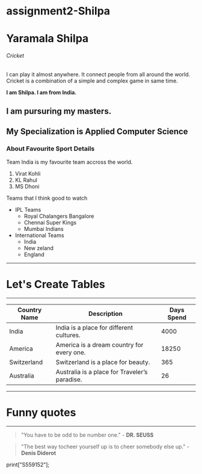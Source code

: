 # assignment2-Shilpa
# Yaramala Shilpa
###### Cricket
I can play it almost anywhere. It connect people from all around the world. Cricket is a combination of a simple and complex game in same time.

**I am Shilpa. I am from India.**

**I am pursuring my masters.** 
---
My Specialization is Applied Computer Science
---

### About Favourite Sport Details

Team India is my favourite team accross the world.

1. Virat Kohli
2. KL Rahul
3. MS Dhoni

Teams that I think good to watch
* IPL Teams
  * Royal Chalangers Bangalore
  * Chennai Super Kings
  * Mumbai Indians
* International Teams
  * India
  * New zeland
  * England

---
# Let's Create Tables
---
| Country Name | Description                                   | Days Spend |
|------------- |-----------------------------------------------|----------- |
| India        | India is a place for different cultures.      | 4000       |
| America      | America is a dream country for every one.     | 18250      |  
| Switzerland  | Switzerland is a place for beauty.            | 365        |
| Australia    | Australia is a place for Traveler’s paradise. | 26         |


---
# Funny quotes
---

>"You have to be odd to be number one." - **DR. SEUSS**


> "The best way tocheer yourself up is to cheer somebody else up." - **Denis Diderot**

print["S559152"];

   


